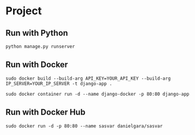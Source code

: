 # Project

## Run with Python

`python manage.py runserver`

## Run with Docker

`sudo docker build --build-arg API_KEY=YOUR_API_KEY --build-arg IP_SERVER=YOUR_IP_SERVER -t django-app .`

`sudo docker container run -d --name django-docker -p 80:80 django-app`

## Run with Docker Hub

`sudo docker run -d -p 80:80 --name sasvar danielgara/sasvar`
